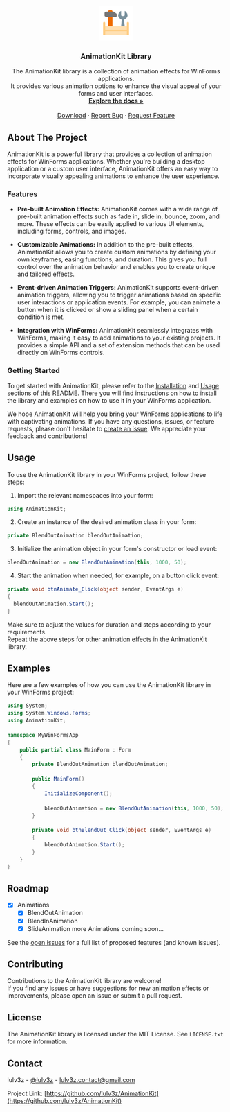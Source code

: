 
<a name="readme-top"></a>

<!-- PROJECT LOGO -->
<br />
<div align="center">
  <a href="https://github.com/lulv3z/AnimationKit">
    <img src="images/logo.png" alt="Logo" width="80" height="80">
  </a>

<h3 align="center">AnimationKit Library</h3>

  <p align="center">
    The AnimationKit library is a collection of animation effects for WinForms applications. <br>
    It provides various animation options to enhance the visual appeal of your forms and user interfaces.
    <br />
    <a href="https://github.com/lulv3z/AnimationKit"><strong>Explore the docs »</strong></a>
    <br />
    <br />
    <a href="https://github.com/lulv3z/AnimationKit/releases/latest">Download</a>
    ·
    <a href="https://github.com/lulv3z/AnimationKit/issues/new/choose">Report Bug</a>
    ·
    <a href="https://github.com/lulv3z/AnimationKit/issues/new/choose">Request Feature</a>
  </p>
</div>



<!-- TABLE OF CONTENTS 
<details>
  <summary>Table of Contents</summary>
  <ol>
    <li>
      <a href="#about-the-project">About The Project</a>
      <ul>
        <li><a href="#features">Features</a></li>
      </ul>
    </li>
    <li>
      <a href="#getting-started">Getting Started</a>
      <ul>
        <li><a href="#prerequisites">Prerequisites</a></li>
        <li><a href="#installation">Installation</a></li>
      </ul>
    </li>
    <li><a href="#usage">Usage</a></li>
    <li><a href="#roadmap">Roadmap</a></li>
    <li><a href="#contributing">Contributing</a></li>
    <li><a href="#license">License</a></li>
    <li><a href="#contact">Contact</a></li>
    <li><a href="#acknowledgments">Acknowledgments</a></li>
  </ol>
</details>
-->




<!-- ABOUT THE PROJECT -->
## About The Project

<!-- [![Product Name Screen Shot][product-screenshot]](https://example.com) --->

AnimationKit is a powerful library that provides a collection of animation effects for WinForms applications. Whether you're building a desktop application or a custom user interface, AnimationKit offers an easy way to incorporate visually appealing animations to enhance the user experience.

### Features

- **Pre-built Animation Effects:** AnimationKit comes with a wide range of pre-built animation effects such as fade in, slide in, bounce, zoom, and more. These effects can be easily applied to various UI elements, including forms, controls, and images.

- **Customizable Animations:** In addition to the pre-built effects, AnimationKit allows you to create custom animations by defining your own keyframes, easing functions, and duration. This gives you full control over the animation behavior and enables you to create unique and tailored effects.

- **Event-driven Animation Triggers:** AnimationKit supports event-driven animation triggers, allowing you to trigger animations based on specific user interactions or application events. For example, you can animate a button when it is clicked or show a sliding panel when a certain condition is met.

- **Integration with WinForms:** AnimationKit seamlessly integrates with WinForms, making it easy to add animations to your existing projects. It provides a simple API and a set of extension methods that can be used directly on WinForms controls.


<!-- GETTING STARTED -->
### Getting Started

To get started with AnimationKit, please refer to the [Installation](#installation) and [Usage](#usage) sections of this README. There you will find instructions on how to install the library and examples on how to use it in your WinForms application.

We hope AnimationKit will help you bring your WinForms applications to life with captivating animations. If you have any questions, issues, or feature requests, please don't hesitate to [create an issue](https://github.com/glulv3z/AnimationKit/issues). We appreciate your feedback and contributions!


<!-- USAGE EXAMPLES -->
## Usage

To use the AnimationKit library in your WinForms project, follow these steps:

1. Import the relevant namespaces into your form:
```csharp
using AnimationKit;
```
   
2. Create an instance of the desired animation class in your form:
```csharp
private BlendOutAnimation blendOutAnimation;
```
  
3. Initialize the animation object in your form's constructor or load event:
```csharp
blendOutAnimation = new BlendOutAnimation(this, 1000, 50);
```
  
4. Start the animation when needed, for example, on a button click event:
```csharp
private void btnAnimate_Click(object sender, EventArgs e)
{
  blendOutAnimation.Start();
}
```
  
Make sure to adjust the values for duration and steps according to your requirements. <br>
Repeat the above steps for other animation effects in the AnimationKit library.
   

<!-- Examples -->
## Examples
Here are a few examples of how you can use the AnimationKit library in your WinForms project:
```csharp
using System;
using System.Windows.Forms;
using AnimationKit;

namespace MyWinFormsApp
{
    public partial class MainForm : Form
    {
        private BlendOutAnimation blendOutAnimation;

        public MainForm()
        {
            InitializeComponent();

            blendOutAnimation = new BlendOutAnimation(this, 1000, 50);
        }

        private void btnBlendOut_Click(object sender, EventArgs e)
        {
            blendOutAnimation.Start();
        }
    }
}

```

<!-- ROADMAP -->
## Roadmap

- [X] Animations
    - [X] BlendOutAnimation
    - [X] BlendInAnimation
    - [X] SlideAnimation
    more Animations coming soon...

See the [open issues](https://github.com/lulv3z/AnimationKit/issues) for a full list of proposed features (and known issues).




<!-- CONTRIBUTING -->
## Contributing

Contributions to the AnimationKit library are welcome! <br>
If you find any issues or have suggestions for new animation effects or improvements, please open an issue or submit a pull request.




<!-- LICENSE -->
## License

The AnimationKit library is licensed under the MIT License. See `LICENSE.txt` for more information.




<!-- CONTACT -->
## Contact

lulv3z - [@lulv3z](https://twitter.com/lulv3z) - lulv3z.contact@gmail.com

Project Link: [https://github.com/lulv3z/AnimationKit](https://github.com/lulv3z/AnimationKit)